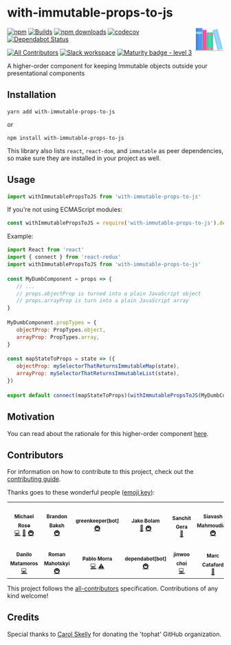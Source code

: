 # with-immutable-props-to-js

<span><img align="right" src="./website/static/img/ml.png" alt="Logo"></span>

[![npm](https://img.shields.io/npm/v/with-immutable-props-to-js.svg)](https://www.npmjs.com/package/with-immutable-props-to-js)
[![Builds](https://img.shields.io/circleci/project/github/tophat/with-immutable-props-to-js/master.svg)](https://circleci.com/gh/tophat/with-immutable-props-to-js)
[![npm downloads](https://img.shields.io/npm/dm/with-immutable-props-to-js.svg)](https://npm-stat.com/charts.html?package=with-immutable-props-to-js)
[![codecov](https://codecov.io/gh/tophat/with-immutable-props-to-js/branch/master/graph/badge.svg)](https://codecov.io/gh/tophat/with-immutable-props-to-js)
[![Dependabot Status](https://api.dependabot.com/badges/status?host=github&repo=tophat/with-immutable-props-to-js)](https://dependabot.com)

[![All Contributors](https://img.shields.io/badge/all_contributors-13-orange.svg?style=flat)](#contributors)
[![Slack workspace](https://slackinvite.dev.tophat.com/badge.svg)](https://opensource.tophat.com/slack)
[![Maturity badge - level 3](https://img.shields.io/badge/Maturity-Level%203%20--%20Stable-green.svg)](https://github.com/tophat/getting-started/blob/master/scorecard.md)

A higher-order component for keeping Immutable objects outside your presentational components

## Installation

```
yarn add with-immutable-props-to-js
```

or

```
npm install with-immutable-props-to-js
```

This library also lists `react`, `react-dom`, and `immutable` as peer dependencies, so make sure they are installed in your project as well.

## Usage

```javascript
import withImmutablePropsToJS from 'with-immutable-props-to-js'
```

If you're not using ECMAScript modules:

```javascript
const withImmutablePropsToJS = require('with-immutable-props-to-js').default
```

Example:

```javascript
import React from 'react'
import { connect } from 'react-redux'
import withImmutablePropsToJS from 'with-immutable-props-to-js'

const MyDumbComponent = props => {
   // ...
   // props.objectProp is turned into a plain JavaScript object
   // props.arrayProp is turn into a plain JavaScript array
}

MyDumbComponent.propTypes = {
   objectProp: PropTypes.object,
   arrayProp: PropTypes.array,
}

const mapStateToProps = state => ({
   objectProp: mySelectorThatReturnsImmutableMap(state),
   arrayProp: mySelectorThatReturnsImmutableList(state),
})

export default connect(mapStateToProps)(withImmutablePropsToJS(MyDumbComponent))
```

## Motivation

You can read about the rationale for this higher-order component [here](https://tophat.github.io/with-immutable-props-to-js/docs/motivation).

## Contributors

For information on how to contribute to this project, check out the [contributing guide](./CONTRIBUTING.md).

Thanks goes to these wonderful people ([emoji key](https://github.com/kentcdodds/all-contributors#emoji-key)):

<!-- ALL-CONTRIBUTORS-LIST:START - Do not remove or modify this section -->
<!-- prettier-ignore-start -->
<!-- markdownlint-disable -->
<table>
  <tr>
    <td align="center"><a href="http://msrose.github.io"><img src="https://avatars3.githubusercontent.com/u/3495264?v=4" width="100px;" alt=""/><br /><sub><b>Michael Rose</b></sub></a><br /><a href="https://github.com/tophat/with-immutable-props-to-js/commits?author=msrose" title="Code">💻</a> <a href="https://github.com/tophat/with-immutable-props-to-js/commits?author=msrose" title="Documentation">📖</a> <a href="#infra-msrose" title="Infrastructure (Hosting, Build-Tools, etc)">🚇</a></td>
    <td align="center"><a href="https://www.linkedin.com/in/brandonbaksh/"><img src="https://avatars1.githubusercontent.com/u/39271619?v=4" width="100px;" alt=""/><br /><sub><b>Brandon Baksh</b></sub></a><br /><a href="#infra-brandonbaksh" title="Infrastructure (Hosting, Build-Tools, etc)">🚇</a></td>
    <td align="center"><a href="https://github.com/apps/greenkeeper"><img src="https://avatars3.githubusercontent.com/in/505?v=4" width="100px;" alt=""/><br /><sub><b>greenkeeper[bot]</b></sub></a><br /><a href="#infra-greenkeeper[bot]" title="Infrastructure (Hosting, Build-Tools, etc)">🚇</a></td>
    <td align="center"><a href="https://jakebolam.com"><img src="https://avatars2.githubusercontent.com/u/3534236?v=4" width="100px;" alt=""/><br /><sub><b>Jake Bolam</b></sub></a><br /><a href="https://github.com/tophat/with-immutable-props-to-js/commits?author=jakebolam" title="Documentation">📖</a> <a href="#infra-jakebolam" title="Infrastructure (Hosting, Build-Tools, etc)">🚇</a></td>
    <td align="center"><a href="http://www.sanchitgera.ca"><img src="https://avatars0.githubusercontent.com/u/8632167?v=4" width="100px;" alt=""/><br /><sub><b>Sanchit Gera</b></sub></a><br /><a href="https://github.com/tophat/with-immutable-props-to-js/commits?author=sanchitgera" title="Documentation">📖</a></td>
    <td align="center"><a href="https://breezio.com"><img src="https://avatars1.githubusercontent.com/u/445636?v=4" width="100px;" alt=""/><br /><sub><b>Siavash Mahmoudian</b></sub></a><br /><a href="#infra-syavash" title="Infrastructure (Hosting, Build-Tools, etc)">🚇</a></td>
    <td align="center"><a href="http://www.monicamoore.ca"><img src="https://avatars1.githubusercontent.com/u/8105535?v=4" width="100px;" alt=""/><br /><sub><b>monicamm95</b></sub></a><br /><a href="#design-monicamm95" title="Design">🎨</a></td>
  </tr>
  <tr>
    <td align="center"><a href="https://github.com/danilomatamoros"><img src="https://avatars0.githubusercontent.com/u/6589617?v=4" width="100px;" alt=""/><br /><sub><b>Danilo Matamoros</b></sub></a><br /><a href="https://github.com/tophat/with-immutable-props-to-js/commits?author=danilomatamoros" title="Code">💻</a></td>
    <td align="center"><a href="https://github.com/enheit"><img src="https://avatars1.githubusercontent.com/u/8645216?v=4" width="100px;" alt=""/><br /><sub><b>Roman Mahotskyi</b></sub></a><br /><a href="#infra-enheit" title="Infrastructure (Hosting, Build-Tools, etc)">🚇</a></td>
    <td align="center"><a href="http://twitter.com/pfmmfp"><img src="https://avatars3.githubusercontent.com/u/2229060?v=4" width="100px;" alt=""/><br /><sub><b>Pablo Morra</b></sub></a><br /><a href="https://github.com/tophat/with-immutable-props-to-js/commits?author=pfmmfp" title="Code">💻</a> <a href="https://github.com/tophat/with-immutable-props-to-js/commits?author=pfmmfp" title="Tests">⚠️</a></td>
    <td align="center"><a href="https://github.com/apps/dependabot"><img src="https://avatars0.githubusercontent.com/in/29110?v=4" width="100px;" alt=""/><br /><sub><b>dependabot[bot]</b></sub></a><br /><a href="#infra-dependabot[bot]" title="Infrastructure (Hosting, Build-Tools, etc)">🚇</a></td>
    <td align="center"><a href="https://github.com/maarteti"><img src="https://avatars2.githubusercontent.com/u/1140243?v=4" width="100px;" alt=""/><br /><sub><b>jinwoo choi</b></sub></a><br /><a href="https://github.com/tophat/with-immutable-props-to-js/commits?author=maarteti" title="Code">💻</a></td>
    <td align="center"><a href="https://mcataford.github.io"><img src="https://avatars2.githubusercontent.com/u/6210361?v=4" width="100px;" alt=""/><br /><sub><b>Marc Cataford</b></sub></a><br /><a href="https://github.com/tophat/with-immutable-props-to-js/commits?author=mcataford" title="Documentation">📖</a></td>
    <td align="center"><a href="https://github.com/mh91chentophat"><img src="https://avatars3.githubusercontent.com/u/22596458?v=4" width="100px;" alt=""/><br /><sub><b>Michael Chen</b></sub></a><br /><a href="https://github.com/tophat/with-immutable-props-to-js/commits?author=mh91chentophat" title="Code">💻</a></td>
  </tr>
</table>

<!-- markdownlint-enable -->
<!-- prettier-ignore-end -->
<!-- ALL-CONTRIBUTORS-LIST:END -->

This project follows the [all-contributors](https://github.com/kentcdodds/all-contributors) specification. Contributions of any kind welcome!

## Credits

Special thanks to [Carol Skelly](https://github.com/iatek) for donating the 'tophat' GitHub organization.
